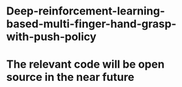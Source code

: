 # Deep-reinforcement-learning-based-multi-finger-hand-grasp-with-push-policy

# The relevant code will be open source in the near future
